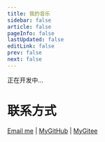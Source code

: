 ```yaml
---
title: 我的音乐
sidebar: false
article: false
pageInfo: false
lastUpdated: false
editLink: false
prev: false
next: false
---
```

正在开发中...

# 联系方式
<div>
<i class="iconfont icon-email"></i>
<a target="_blank" rel="noopener" href="mailto:sakurafeiyu666@163.com">Email me</a>
<span>|</span>
<i class="iconfont icon-github"></i>
<a target="_blank" rel="noopener" href="https://github.com/a1046700338">MyGitHub</a>
<span>|</span>
<i class="iconfont icon-gitee-fill-round"></i>
<a target="_blank" rel="noopener" href="https://gitee.com/sakurafeiyu/">MyGitee</a>
</div>